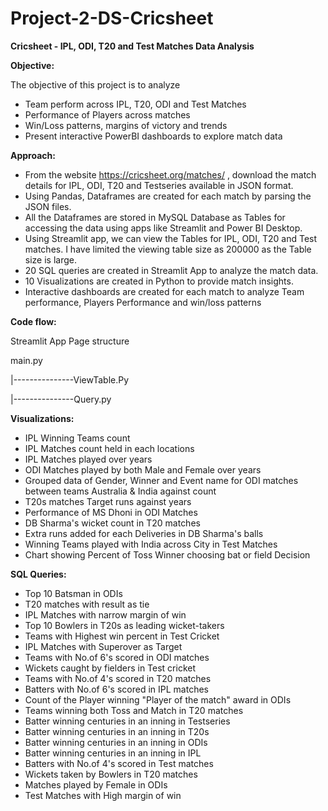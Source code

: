 # Project-2-DS-Cricsheet

**Cricsheet - IPL, ODI, T20 and Test Matches Data Analysis**

**Objective:**

The objective of this project is to analyze
-  Team perform across IPL, T20, ODI and Test Matches​
-  Performance of Players across matches​
-  Win/Loss patterns, margins of victory and trends​
-  Present interactive PowerBI dashboards to explore match data​

**Approach:**
- From the website https://cricsheet.org/matches/ , download the match details for IPL, ODI, T20 and Testseries available in JSON format.​
- Using Pandas, Dataframes are created for each match by parsing the JSON files.​
- All the Dataframes are stored in MySQL Database as Tables  for accessing the data using apps like Streamlit and Power BI Desktop.​
- Using Streamlit app, we can view the Tables for IPL, ODI, T20 and Test matches. I have limited the viewing table size as 200000 as the Table size is large.​
- 20 SQL queries are created in Streamlit App to analyze the match data.​
- 10 Visualizations are created in Python to provide match insights.​
- Interactive dashboards are created for each match to analyze Team performance, Players Performance and win/loss patterns
  
**Code flow:**

Streamlit App Page structure

main.py

|---------------ViewTable.Py

|---------------Query.py

**Visualizations:**
- IPL Winning Teams count​
- IPL Matches count held in each locations​
- IPL Matches played over years​
- ODI Matches played by both Male and Female over years​
- Grouped data of Gender, Winner and Event name for ODI matches between teams Australia & India against count​
- T20s matches Target runs against years​
- Performance of MS Dhoni in ODI Matches​
- DB Sharma's wicket count in T20 matches​
- Extra runs added for each Deliveries in DB Sharma's balls​
- Winning Teams played with India across City in Test Matches​
- Chart showing Percent of Toss Winner choosing bat or field Decision​
  
**SQL Queries:**
- Top 10 Batsman in ODIs​
- T20 matches with result as tie​
- IPL Matches with narrow margin of win​
- Top 10 Bowlers in T20s as leading wicket-takers​
- Teams with Highest win percent in Test Cricket​
- IPL Matches with Superover as Target​
- Teams with No.of 6's scored in ODI matches​
- Wickets caught by fielders in Test cricket​
- Teams with No.of 4's scored in T20 matches​
- Batters with No.of 6's scored in IPL matches​
- Count of the Player winning "Player of the match" award in ODIs​
- Teams winning both Toss and Match in T20 matches​
- Batter winning centuries in an inning in Testseries​
- Batter winning centuries in an inning in T20s​
- Batter winning centuries in an inning in ODIs​
- Batter winning centuries in an inning in IPL​
- Batters with No.of 4's scored in Test matches​
- Wickets taken by Bowlers in T20 matches​
- Matches played by Female in ODIs​
- Test Matches with High margin of win​
